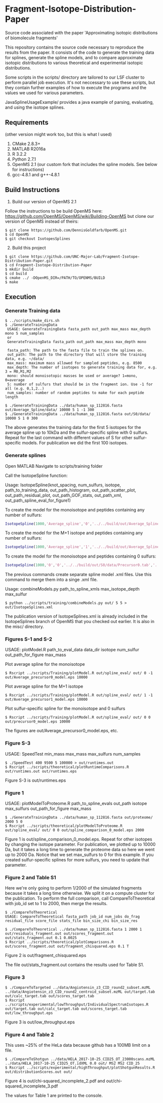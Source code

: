 # Fragment-Isotope-Distribution-Paper
Source code associated with the paper 'Approximating isotopic distributions of biomolecule fragments'

This repository contains the source code necessary to reproduce the results from the paper.
It consists of the code to generate the training data for splines, generate the spline models,
and to compare approximate isotopic distributions to various theoretical and experimental isotopic distributions.

Some scripts in the scripts/ directory are tailored to our LSF cluster to perform parallel job execution.
It's not neccessary to use these scripts, but they contain further examples of how to execute the programs
and the values we used for various parameters.

JavaSplineUsageExample/ provides a java example of parsing, evaluating, and using the isotope splines.

## Requirements
(other version might work too, but this is what I used)
1. CMake 2.8.3+
2. MATLAB R2016a
3. R 3.2.2
4. Python 2.7.1
5. OpenMS 2.1 (our custom fork that includes the spline models. See below for instructions)
6. gcc-4.8.1 and g++-4.8.1

## Build Instructions
1. Build our version of OpenMS 2.1

Follow the instructions to be build OpenMS here: https://github.com/OpenMS/OpenMS/wiki/Building-OpenMS
but clone our version of OpenMS instead of theirs:

```ShellSession
$ git clone https://github.com/DennisGoldfarb/OpenMS.git
$ cd OpenMS
$ git checkout IsotopesSplines
```

2. Build this project

```ShellSession
$ git clone https://github.com/UNC-Major-Lab/Fragment-Isotope-Distribution-Paper.git
$ cd Fragment-Isotope-Distribution-Paper
$ mkdir build
$ cd build
$ cmake ../ -DOpenMS_DIR=/PATH/TO/OPENMS/BUILD
$ make
```

## Execution

### Generate Training data
```ShellSession
$ ../scripts/make_dirs.sh
$ ./GenerateTrainingData 
 USAGE: GenerateTrainingData fasta_path out_path max_mass max_depth mono S num_samples 
 or 
 GenerateTrainingData fasta_path out_path max_mass max_depth mono
 
 fasta_path: The path to the fasta file to train the splines on.
 out_path: The path to the directory that will store the training data, e.g. ~/data/
 max_mass: maximum mass allowed for sampled peptides, e.g. 8500
 max_depth: The number of isotopes to generate training data for, e.g. 3 = M0,M1,M2
 mono: should monoisotopic masses be used or average? 1=mono, 0=average
 S: number of sulfurs that should be in the fragment ion. Use -1 for all (e.g. 0,1,2..)
 num_samples: number of random peptides to make for each peptide length
 
$ ./GenerateTrainingData ../data/human_sp_112816.fasta out/Average_Spline/data/ 10000 5 1 -1 300
$ ./GenerateTrainingData ../data/human_sp_112816.fasta out/S0/data/ 10000 5 1 0 300
```

The above generates the training data for the first 5 isotopes for the average spline up to 10kDa and the sulfur-specific spline with 0 sulfurs. Repeat for the last command with different values of S for other sulfur-specific models. For publication we did the first 100 isotopes.

### Generate splines
Open MATLAB
Navigate to scripts/training folder

Call the IsotopeSpline function:

Usage: IsotopeSpline(knot_spacing, num_sulfurs, isotope, path_to_training_data, out_path_histogram, out_path_scatter_plot, out_path_residual_plot, out_path_GOF_stats, out_path_xml, out_path_spline_eval_for_figure1)  

To create the model for the monoisotope and peptides containing any number of sulfurs:
```Matlab
IsotopeSpline(1000,'Average_spline','0','../../build/out/Average_Spline/data/Precursor0.tab','../../build/out/Average_Spline/spline/hist/Precursor0.pdf','../../build/out/Average_Spline/spline/scatter/Precursor0.pdf','../../build/out/Average_Spline/spline/res/Precursor0.pdf','../../build/out/Average_Spline/spline/gof/Precursor0.txt','../../build/out/Average_Spline/spline/model/Precursor0.xml','../../build/out/Average_Spline/spline/eval/Precursor0.tab')
```
To create the model for the M+1 isotope and peptides containing any number of sulfurs:
```Matlab
IsotopeSpline(1000,'Average_spline','1','../../build/out/Average_Spline/data/Precursor1.tab','../../build/out/Average_Spline/spline/hist/Precursor1.pdf','../../build/out/Average_Spline/spline/scatter/Precursor1.pdf','../../build/out/Average_Spline/spline/res/Precursor1.pdf','../../build/out/Average_Spline/spline/gof/Precursor1.txt','../../build/out/Average_Spline/spline/model/Precursor1.xml','../../build/out/Average_Spline/spline/eval/Precursor1.tab')
```
To create the model for the monoisotope and peptides containing 0 sulfurs:
```Matlab
IsotopeSpline(1000,'0','0','../../build/out/S0/data/Precursor0.tab','../../build/out/S0/spline/hist/Precursor0.pdf','../../build/out/S0/spline/scatter/Precursor0.pdf','../../build/out/S0/spline/res/Precursor0.pdf','../../build/out/S0/spline/gof/Precursor0.txt','../../build/out/S0/spline/model/Precursor0.xml','../../build/out/S0/spline/eval/Precursor0.tab')
```
The previous commands create separate spline model .xml files. Use this command to merge them into a singe .xml file.

Usage: combineModels.py path_to_spline_xmls max_isotope_depth max_sulfur
```ShellSession
$ python ../scripts/training/combineModels.py out/ 5 5 > out/IsotopeSplines.xml
```
The publication version of IsotopeSplines.xml is already included in the IsotopeSplines branch of OpenMS that you checked out earlier. It is also in the misc/ directory.

### Figures S-1 and S-2

USAGE: plotModel.R path_to_eval_data data_dir isotope num_sulfur out_path_for_figure max_mass

Plot average spline for the monoisotope
```ShellSession
$ Rscript ../scripts/Training/plotModel.R out/spline_eval/ out/ 0 -1 out/Average_precursor0_model.eps 10000
```
Plot average spline for the M+1 isotope
```ShellSession
$ Rscript ../scripts/Training/plotModel.R out/spline_eval/ out/ 1 -1 out/Average_precursor1_model.eps 10000
```
Plot sulfur-specific spline for the monoisotope and 0 sulfurs
```ShellSession
$ Rscript ../scripts/Training/plotModel.R out/spline_eval/ out/ 0 0 out/precursor0_model.eps 10000
```

The figures are out/Average_precursor0_model.eps, etc.

### Figure S-3

USAGE: SpeedTest min_mass max_mass max_sulfurs num_samples
```ShellSession
$ ./SpeedTest 400 9500 5 100000 > out/runtimes.out
$ Rscript ../scripts/theoretical/plotRuntimeComparisons.R out/runtimes.out out/runtimes.eps
```

Figure S-3 is out/runtimes.eps

### Figure 1

USAGE: plotModelToProteome.R path_to_spline_evals out_path isotope max_sulfurs out_path_for_figure max_mass
```ShellSession
$ ./GenerateTrainingData ../data/human_sp_112816.fasta out/proteome/ 2000 5 0
$ Rscript ../scripts/theoretical/plotModelToProteome.R out/spline_eval/ out/ 0 0 out/spline_comparison_0_model.eps 2000
```

Figure 1 is out/spline_comparison_0_model.eps. Repeat for other isotopes by changing the isotope parameter. For publication, we plotted up to 10000 Da, but it takes a long time to generate the proteome data so here we went up to 2000 Da. Notice that we set max_sulfurs to 0 for this example. If you created sulfur-specific splines for more sulfurs, you need to update that parameter.

### Figure 2 and Table S1

Here we're only going to perform 1/2000 of the simulated fragments because it takes a long time otherwise. We split it on a compute cluster for the publication. To perform the full comparison, call CompareToTheoretical with job_id set to 1 to 2000, then merge the results.

```ShellSession
$ ./CompareToTheoretical
USAGE: CompareToTheoretical fasta_path job_id num_jobs do_frag residual_file score_file stats_file bin_size_chi bin_size_res

$ ./CompareToTheoretical ../data/human_sp_112816.fasta 1 2000 1 out/residuals_fragment.out out/scores_fragment.out out/stats_fragment.out 0.1 0.0025
$ Rscript ../scripts/theoretical/plotComparisons.R out/scores_fragment.out out/fragment_chisquared.eps 0.1 T
```

Figure 2 is out/fragment_chisquared.eps

The file out/stats_fragment.out contains the results used for Table S1.

### Figure 3

```ShellSession
$ ./CompareToTargeted ../data/Angiotensin_z3_CID_round2_subset.mzML ../data/Angiotensin_z3_CID_round2_centroid_subset.mzML out/target.tab out/calc_target.tab out/scores_target.tab
$ Rscript ../scripts/experimental/lowThroughput/IndividualSpectrumIsotopes.R out/target.tab out/calc_target.tab out/scores_target.tab out/low_throughput.eps
```
Figure 3 is out/low_throughput.eps

### Figure 4 and Table 2

This uses ~25% of the HeLa data because github has a 100MB limit on a file.
```ShellSession
$ ./CompareToShotgun ../data/HELA_2017-10-25_CID25_OT_23000scans.mzML ../data/HELA_2017-10-25_CID25_OT.idXML 0.0 out/ MS2 MS2 CID_25
$ Rscript ../scripts/experimental/highThroughput/plotShotgunResults.R out/distributionScores.out out/
```

Figure 4 is out/chi-squared_incomplete_2.pdf and out/chi-squared_incomplete_3.pdf

The values for Table 1 are printed to the console.
